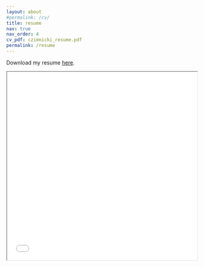 ```yaml
---
layout: about
#permalink: /cv/
title: resume
nav: true
nav_order: 4
cv_pdf: czimnicki_resume.pdf
permalink: /resume
---
```


<p>Download my resume <a href="assets/pdf/czimnicki_resume.pdf">here</a>.</p>

<iframe src="/assets/pdf/czimnicki_resume.pdf" width="100%" height="500px">
    </iframe>

<!--<embed
	src="dassets/pdf/czimnicki_resume.pdf"
	type="application/pdf"
	width="100%"
	height="100%"
/>    -->



